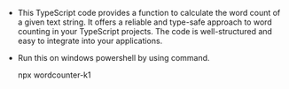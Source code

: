 - This TypeScript code provides a function to calculate the word count of a given text string. It offers a reliable and type-safe approach to word counting in your TypeScript projects. The code is well-structured and easy to integrate into your applications.
- Run this on windows powershell by using command.

  npx wordcounter-k1
